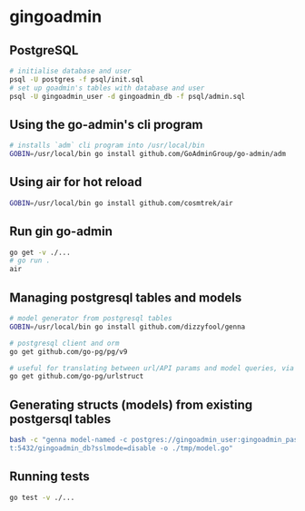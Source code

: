 # gingoadmin

## PostgreSQL

```bash
# initialise database and user
psql -U postgres -f psql/init.sql
# set up goadmin's tables with database and user
psql -U gingoadmin_user -d gingoadmin_db -f psql/admin.sql
```

## Using the go-admin's cli program

```bash
# installs `adm` cli program into /usr/local/bin
GOBIN=/usr/local/bin go install github.com/GoAdminGroup/go-admin/adm
```

## Using air for hot reload

```bash
GOBIN=/usr/local/bin go install github.com/cosmtrek/air
```

## Run gin go-admin

```bash
go get -v ./...
# go run .
air
```

## Managing postgresql tables and models

```bash
# model generator from postgresql tables
GOBIN=/usr/local/bin go install github.com/dizzyfool/genna

# postgresql client and orm
go get github.com/go-pg/pg/v9

# useful for translating between url/API params and model queries, via filter
go get github.com/go-pg/urlstruct
```

## Generating structs (models) from existing postgersql tables

```bash
bash -c "genna model-named -c postgres://gingoadmin_user:gingoadmin_password@localhos
t:5432/gingoadmin_db?sslmode=disable -o ./tmp/model.go"
```

## Running tests

```bash
go test -v ./...
```